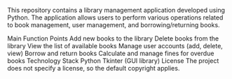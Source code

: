 This repository contains a library management application developed using Python. The application allows users to perform various operations related to book management, user management, and borrowing/returning books.

Main Function Points
Add new books to the library
Delete books from the library
View the list of available books
Manage user accounts (add, delete, view)
Borrow and return books
Calculate and manage fines for overdue books
Technology Stack
Python
Tkinter (GUI library)
License
The project does not specify a license, so the default copyright applies.
